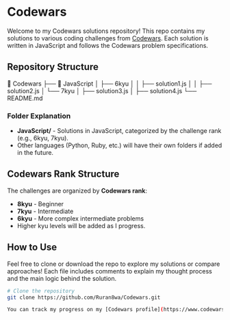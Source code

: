# Codewars

Welcome to my Codewars solutions repository! This repo contains my solutions to various coding challenges from [Codewars](https://www.codewars.com/). Each solution is written in JavaScript and follows the Codewars problem specifications.

## Repository Structure

📂 Codewars
├── 📁 JavaScript
│   ├── 6kyu
│   │   ├── solution1.js
│   │   ├── solution2.js
│   └── 7kyu
│       ├── solution3.js
│       ├── solution4.js
└── README.md

### Folder Explanation

- **JavaScript/** - Solutions in JavaScript, categorized by the challenge rank (e.g., 6kyu, 7kyu).
- Other languages (Python, Ruby, etc.) will have their own folders if added in the future.

## Codewars Rank Structure

The challenges are organized by **Codewars rank**:
- **8kyu** - Beginner
- **7kyu** - Intermediate
- **6kyu** - More complex intermediate problems
- Higher kyu levels will be added as I progress.

## How to Use

Feel free to clone or download the repo to explore my solutions or compare approaches! Each file includes comments to explain my thought process and the main logic behind the solution.

```bash
# Clone the repository
git clone https://github.com/Ruran8wa/Codewars.git

You can track my progress on my [Codewars profile](https://www.codewars.com/users/prince-rurangwa).
